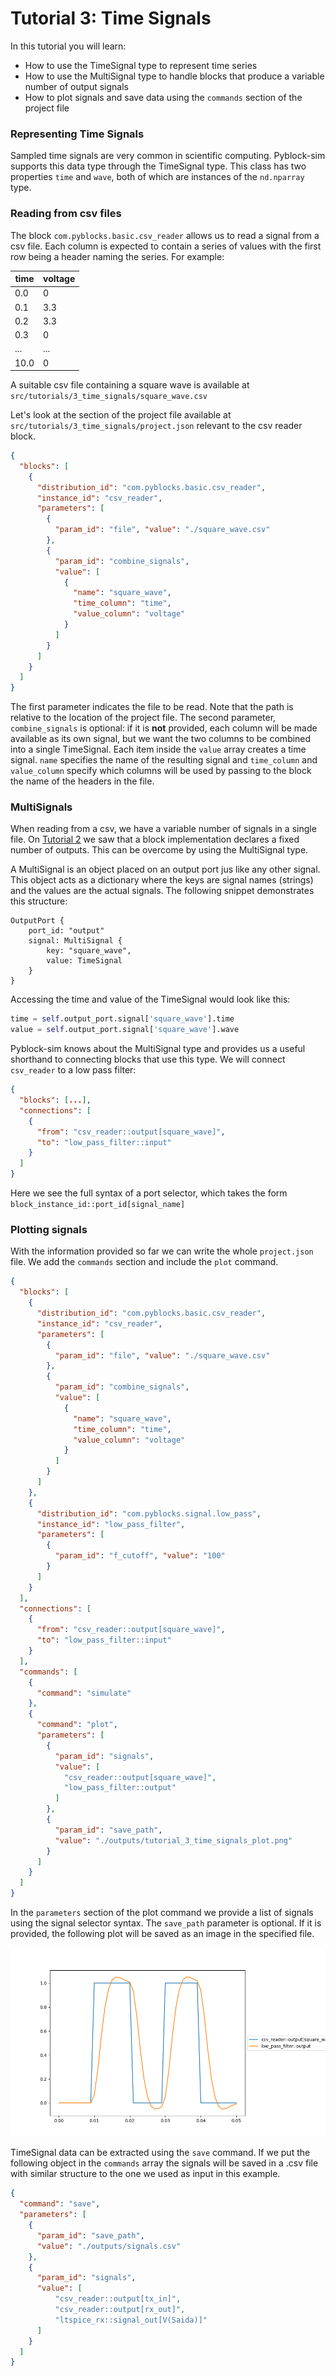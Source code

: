 # Tutorial 3: Time Signals

In this tutorial you will learn:
- How to use the TimeSignal type to represent time series
- How to use the MultiSignal type to handle blocks that produce a variable number of output signals
- How to plot signals and save data using the `commands` section of the project file

### Representing Time Signals

Sampled time signals are very common in scientific computing. Pyblock-sim supports this data type
through the TimeSignal type. This class has two properties `time` and `wave`, both of which are instances of
the `nd.nparray` type.

### Reading from csv files

The block `com.pyblocks.basic.csv_reader` allows us to read a signal from a csv
file. Each column is expected to contain a series of values with the first row
being a header naming the series. For example:

| time | voltage |
|------|--------|
| 0.0  | 0      |
| 0.1  | 3.3    |
| 0.2  | 3.3    |
| 0.3  | 0      |
| ...  | ...    |
| 10.0 | 0      |

A suitable csv file containing a square wave is available at `src/tutorials/3_time_signals/square_wave.csv`

Let's look at the section of the project file available at `src/tutorials/3_time_signals/project.json` relevant
to the csv reader block.

```json
{
  "blocks": [
    {
      "distribution_id": "com.pyblocks.basic.csv_reader",
      "instance_id": "csv_reader",
      "parameters": [
        {
          "param_id": "file", "value": "./square_wave.csv"
        },
        {
          "param_id": "combine_signals",
          "value": [
            {
              "name": "square_wave",
              "time_column": "time",
              "value_column": "voltage"
            }
          ]
        }
      ]
    }
  ]
}
```

The first parameter indicates the file to be read. Note that the path is relative to the location of
the project file. The second parameter, `combine_signals` is optional: if it is **not** provided, each 
column will be made available as its own signal, but we want the two columns to be combined into a 
single TimeSignal. Each item inside the `value` array creates a time signal. `name` specifies the 
name of the resulting signal and `time_column` and `value_column` specify which columns will be used
by passing to the block the name of the headers in the file.

### MultiSignals

When reading from a csv, we have a variable number of signals in a single file.
On [Tutorial 2](../2_calculator/tutorial_2_calculator.md) we saw that a block implementation declares a fixed number
of outputs. This can be overcome by using the MultiSignal type.

A MultiSignal is an object placed on an output port jus like any other signal. This object acts
as a dictionary where the keys are signal names (strings) and the values are the actual signals. 
The following snippet demonstrates this structure:

```
OutputPort {
    port_id: "output"
    signal: MultiSignal {
        key: "square_wave",
        value: TimeSignal
    }
}
```

Accessing the time and value of the TimeSignal would look like this:

```python
time = self.output_port.signal['square_wave'].time
value = self.output_port.signal['square_wave'].wave
```

Pyblock-sim knows about the MultiSignal type and provides us a useful shorthand to connecting
blocks that use this type. We will connect `csv_reader` to a low pass filter:

```json
{
  "blocks": [...],
  "connections": [
    {
      "from": "csv_reader::output[square_wave]",
      "to": "low_pass_filter::input"
    }
  ]
}
```

Here we see the full syntax of a port selector, which takes the form `block_instance_id::port_id[signal_name]`

### Plotting signals

With the information provided so far we can write the whole `project.json` file. We add the `commands` section
and include the `plot` command.

```json
{
  "blocks": [
    {
      "distribution_id": "com.pyblocks.basic.csv_reader",
      "instance_id": "csv_reader",
      "parameters": [
        {
          "param_id": "file", "value": "./square_wave.csv"
        },
        {
          "param_id": "combine_signals",
          "value": [
            {
              "name": "square_wave",
              "time_column": "time",
              "value_column": "voltage"
            }
          ]
        }
      ]
    },
    {
      "distribution_id": "com.pyblocks.signal.low_pass",
      "instance_id": "low_pass_filter",
      "parameters": [
        {
          "param_id": "f_cutoff", "value": "100"
        }
      ]
    }
  ],
  "connections": [
    {
      "from": "csv_reader::output[square_wave]",
      "to": "low_pass_filter::input"
    }
  ],
  "commands": [
    {
      "command": "simulate"
    },
    {
      "command": "plot",
      "parameters": [
        {
          "param_id": "signals",
          "value": [
            "csv_reader::output[square_wave]",
            "low_pass_filter::output"
          ]
        },
        {
          "param_id": "save_path",
          "value": "./outputs/tutorial_3_time_signals_plot.png"
        }
      ]
    }
  ]
}
```

In the `parameters` section of the plot command we provide a list of signals using the 
signal selector syntax. The `save_path` parameter is optional. If it is provided, the 
following plot will be saved as an image in the specified file.

![tutorial_3_time_signals_plot.png](tutorial_3_time_signals_plot.png)

TimeSignal data can be extracted using the `save` command. If we put the following object 
in the `commands` array the signals will be saved in a .csv file with similar structure 
to the one we used as input in this example.

```json
{
  "command": "save",
  "parameters": [
    {
      "param_id": "save_path",
      "value": "./outputs/signals.csv"
    },
    {
      "param_id": "signals",
      "value": [
          "csv_reader::output[tx_in]",
          "csv_reader::output[rx_out]",
          "ltspice_rx::signal_out[V(Saida)]"   
      ]
    }
  ]
}
```
